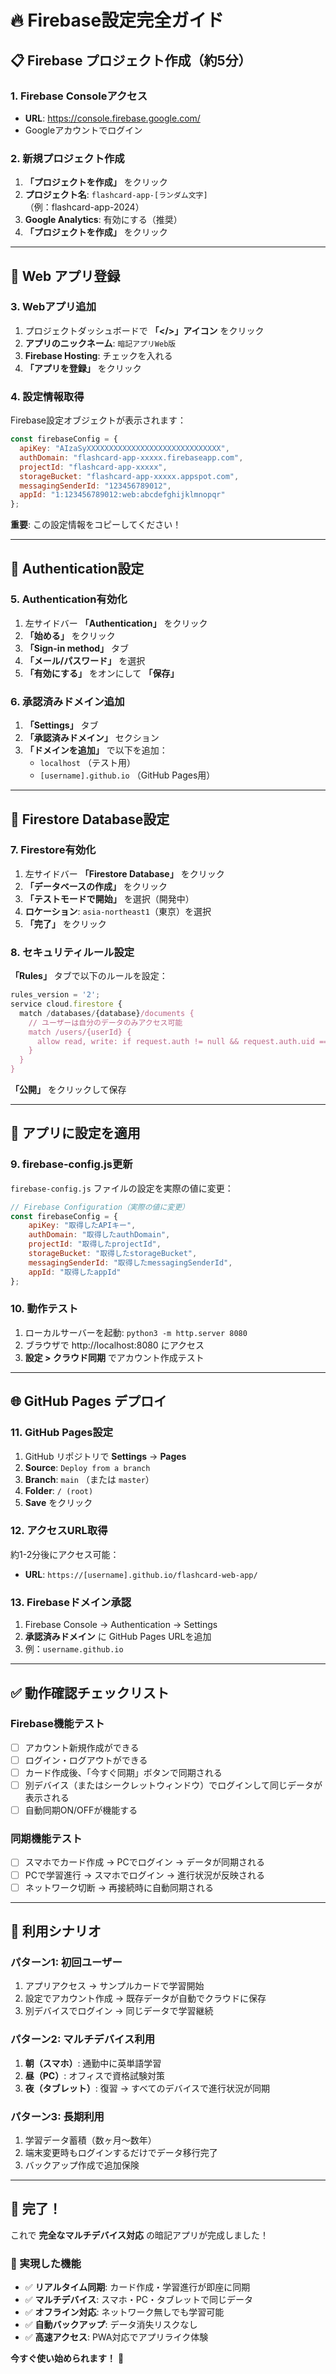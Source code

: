 # 🔥 Firebase設定完全ガイド

## 📋 Firebase プロジェクト作成（約5分）

### 1. Firebase Consoleアクセス
- **URL**: https://console.firebase.google.com/
- Googleアカウントでログイン

### 2. 新規プロジェクト作成
1. **「プロジェクトを作成」** をクリック
2. **プロジェクト名**: `flashcard-app-[ランダム文字]`（例：flashcard-app-2024）
3. **Google Analytics**: 有効にする（推奨）
4. **「プロジェクトを作成」** をクリック

---

## 🔧 Web アプリ登録

### 3. Webアプリ追加
1. プロジェクトダッシュボードで **「</>」アイコン** をクリック
2. **アプリのニックネーム**: `暗記アプリWeb版`
3. **Firebase Hosting**: チェックを入れる
4. **「アプリを登録」** をクリック

### 4. 設定情報取得
Firebase設定オブジェクトが表示されます：

```javascript
const firebaseConfig = {
  apiKey: "AIzaSyXXXXXXXXXXXXXXXXXXXXXXXXXXXXXX",
  authDomain: "flashcard-app-xxxxx.firebaseapp.com",
  projectId: "flashcard-app-xxxxx",
  storageBucket: "flashcard-app-xxxxx.appspot.com",
  messagingSenderId: "123456789012",
  appId: "1:123456789012:web:abcdefghijklmnopqr"
};
```

**重要**: この設定情報をコピーしてください！

---

## 🔐 Authentication設定

### 5. Authentication有効化
1. 左サイドバー **「Authentication」** をクリック
2. **「始める」** をクリック
3. **「Sign-in method」** タブ
4. **「メール/パスワード」** を選択
5. **「有効にする」** をオンにして **「保存」**

### 6. 承認済みドメイン追加
1. **「Settings」** タブ
2. **「承認済みドメイン」** セクション
3. **「ドメインを追加」** で以下を追加：
   - `localhost` （テスト用）
   - `[username].github.io` （GitHub Pages用）

---

## 💾 Firestore Database設定

### 7. Firestore有効化
1. 左サイドバー **「Firestore Database」** をクリック
2. **「データベースの作成」** をクリック
3. **「テストモードで開始」** を選択（開発中）
4. **ロケーション**: `asia-northeast1`（東京）を選択
5. **「完了」** をクリック

### 8. セキュリティルール設定
**「Rules」** タブで以下のルールを設定：

```javascript
rules_version = '2';
service cloud.firestore {
  match /databases/{database}/documents {
    // ユーザーは自分のデータのみアクセス可能
    match /users/{userId} {
      allow read, write: if request.auth != null && request.auth.uid == userId;
    }
  }
}
```

**「公開」** をクリックして保存

---

## 🔄 アプリに設定を適用

### 9. firebase-config.js更新
`firebase-config.js` ファイルの設定を実際の値に変更：

```javascript
// Firebase Configuration（実際の値に変更）
const firebaseConfig = {
    apiKey: "取得したAPIキー",
    authDomain: "取得したauthDomain",
    projectId: "取得したprojectId",
    storageBucket: "取得したstorageBucket",
    messagingSenderId: "取得したmessagingSenderId",
    appId: "取得したappId"
};
```

### 10. 動作テスト
1. ローカルサーバーを起動: `python3 -m http.server 8080`
2. ブラウザで http://localhost:8080 にアクセス
3. **設定 > クラウド同期** でアカウント作成テスト

---

## 🌐 GitHub Pages デプロイ

### 11. GitHub Pages設定
1. GitHub リポジトリで **Settings** → **Pages**
2. **Source**: `Deploy from a branch`
3. **Branch**: `main` （または `master`）
4. **Folder**: `/ (root)`
5. **Save** をクリック

### 12. アクセスURL取得
約1-2分後にアクセス可能：
- **URL**: `https://[username].github.io/flashcard-web-app/`

### 13. Firebaseドメイン承認
1. Firebase Console → Authentication → Settings
2. **承認済みドメイン** に GitHub Pages URLを追加
3. 例：`username.github.io`

---

## ✅ 動作確認チェックリスト

### Firebase機能テスト
- [ ] アカウント新規作成ができる
- [ ] ログイン・ログアウトができる
- [ ] カード作成後、「今すぐ同期」ボタンで同期される
- [ ] 別デバイス（またはシークレットウィンドウ）でログインして同じデータが表示される
- [ ] 自動同期ON/OFFが機能する

### 同期機能テスト
- [ ] スマホでカード作成 → PCでログイン → データが同期される
- [ ] PCで学習進行 → スマホでログイン → 進行状況が反映される
- [ ] ネットワーク切断 → 再接続時に自動同期される

---

## 🎯 利用シナリオ

### パターン1: 初回ユーザー
1. アプリアクセス → サンプルカードで学習開始
2. 設定でアカウント作成 → 既存データが自動でクラウドに保存
3. 別デバイスでログイン → 同じデータで学習継続

### パターン2: マルチデバイス利用
1. **朝（スマホ）**: 通勤中に英単語学習
2. **昼（PC）**: オフィスで資格試験対策
3. **夜（タブレット）**: 復習 → すべてのデバイスで進行状況が同期

### パターン3: 長期利用
1. 学習データ蓄積（数ヶ月〜数年）
2. 端末変更時もログインするだけでデータ移行完了
3. バックアップ作成で追加保険

---

## 🚀 完了！

これで **完全なマルチデバイス対応** の暗記アプリが完成しました！

### 🎊 実現した機能
- ✅ **リアルタイム同期**: カード作成・学習進行が即座に同期
- ✅ **マルチデバイス**: スマホ・PC・タブレットで同じデータ
- ✅ **オフライン対応**: ネットワーク無しでも学習可能
- ✅ **自動バックアップ**: データ消失リスクなし
- ✅ **高速アクセス**: PWA対応でアプリライク体験

**今すぐ使い始められます！** 🎯
